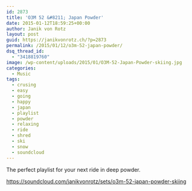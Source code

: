 ```yaml
---
id: 2873
title: 'O3M 52 &#8211; Japan Powder'
date: 2015-01-12T18:59:25+00:00
author: Janik von Rotz
layout: post
guid: https://janikvonrotz.ch/?p=2873
permalink: /2015/01/12/o3m-52-japan-powder/
dsq_thread_id:
  - "3418819760"
image: /wp-content/uploads/2015/01/O3M-52-Japan-Powder-skiing.jpg
categories:
  - Music
tags:
  - crusing
  - easy
  - going
  - happy
  - japan
  - playlist
  - powder
  - relaxing
  - ride
  - shred
  - ski
  - snow
  - soundcloud
---
```

The perfect playlist for your next ride in deep powder.

https://soundcloud.com/janikvonrotz/sets/o3m-52-japan-powder-skiing